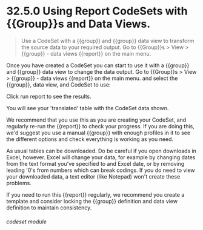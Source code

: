 # 32.5.0 Using Report CodeSets with {{Group}}s and Data Views.

> Use a CodeSet with a {{group}} and {{group}} data view to transform the source data to your required output. 
> Go to {{Group}}s > View > {{group}} - data views {{report}} on the main menu.

Once you have created a CodeSet you can start to use it with a {{group}} and {{group}} data view to change the 
data output.  Go to {{Group}}s > View > {{group}} - data views {{report}} on the main menu. and select the
{{group}}, data view, and CodeSet to use:


Click run report to see the results.

You will see your 'translated' table with the CodeSet data shown.

We recommend that you use this as you are creating your CodeSet, and regularly re-run the {{report}} to check your
progress.  If you are doing this, we'd suggest you use a manual {{group}} with enough profiles in it to see the different
options and check everything is working as you need.

As usual tables can be downloaded.  Do be careful if you open downloads in Excel, however.  Excel will change your data,
for example by changing dates from the text format you've specified to and Excel date, or by removing leading '0's from 
numbers which can break codings.  If you do need to view your downloaded data, a text editor (like Notepad) won't
create these problems.

If you need to run this {{report}} regularly, we recommend you create a template and consider locking the {{group}} definition
and data view definition to maintain consistency.


###### codeset module